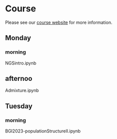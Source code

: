 # Course

Please see our [course website](http://popgen.dk/bgi23/) for more information.


## Monday
### morning
NGSintro.ipynb
## afternoo 
Admixture.ipynb

## Tuesday
### morning
BGI2023-populationStructureII.ipynb


